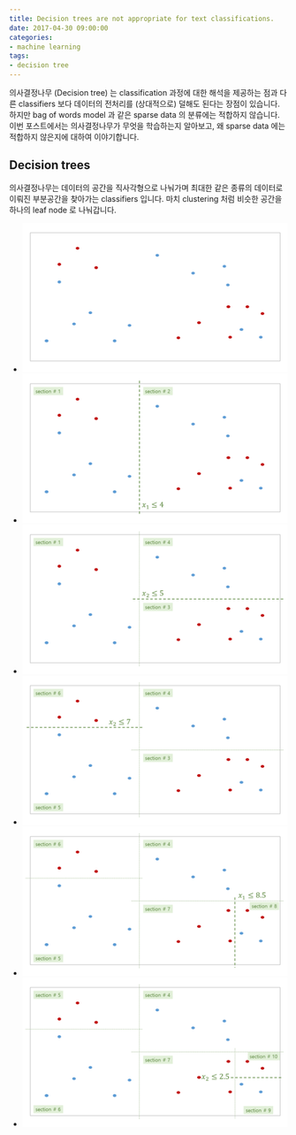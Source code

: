 ```yaml
---
title: Decision trees are not appropriate for text classifications.
date: 2017-04-30 09:00:00
categories:
- machine learning
tags:
- decision tree
---
```


의사결정나무 (Decision tree) 는 classification 과정에 대한 해석을 제공하는 점과 다른 classifiers 보다 데이터의 전처리를 (상대적으로) 덜해도 된다는 장점이 있습니다. 하지만 bag of words model 과 같은 sparse data 의 분류에는 적합하지 않습니다. 이번 포스트에서는 의사결정나무가 무엇을 학습하는지 알아보고, 왜 sparse data 에는 적합하지 않은지에 대하여 이야기합니다.

## Decision trees

의사결정나무는 데이터의 공간을 직사각형으로 나눠가며 최대한 같은 종류의 데이터로 이뤄진 부분공간을 찾아가는 classifiers 입니다. 마치 clustering 처럼 비슷한 공간을 하나의 leaf node 로 나눠갑니다.

<ul class="slider" id="slider">
<li><img src="/assets/figures/dt_growth_1.png" alt="slide1"/></li>
<li><img src="/assets/figures/dt_growth_2.png" alt="slide2"/></li>
<li><img src="/assets/figures/dt_growth_3.png" alt="slide3"/></li>
<li><img src="/assets/figures/dt_growth_4.png" alt="slide4"/></li>
<li><img src="/assets/figures/dt_growth_5.png" alt="slide5"/></li>
<li><img src="/assets/figures/dt_growth_6.png" alt="slide6"/></li>
</ul>

<script src="https://code.jquery.com/jquery-1.10.2.js"></script>
<script type="text/javascript" src="https://lovit.github.io/assets/js/src/slider.min.js"></script>
<script type="text/javascript">
  $(window).on("load", function() {
    $("#slider").slider();
  });
</script>